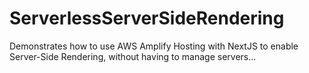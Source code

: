 # ServerlessServerSideRendering
Demonstrates how to use AWS Amplify Hosting with NextJS to enable Server-Side Rendering, without having to manage servers...
